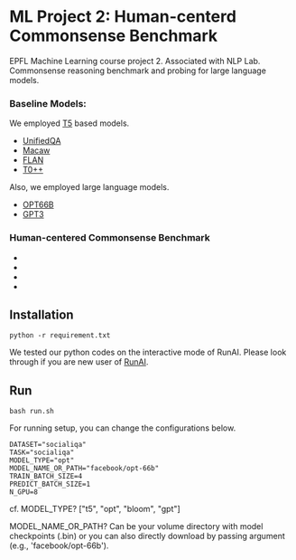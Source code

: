 # ML Project 2: Human-centerd Commonsense Benchmark
EPFL Machine Learning course project 2. Associated with NLP Lab. Commonsense reasoning benchmark and probing for large language models.

### Baseline Models:
We employed [T5](https://arxiv.org/pdf/1910.10683.pdf) based models.
* [UnifiedQA](https://arxiv.org/abs/2005.00700)
* [Macaw](https://arxiv.org/abs/2109.02593)
* [FLAN](https://ai.googleblog.com/2021/10/introducing-flan-more-generalizable.html)
* [T0++](https://huggingface.co/bigscience/T0pp)

Also, we employed large language models.
* [OPT66B](https://huggingface.co/facebook/opt-66b/tree/main)
* [GPT3](https://openai.com/api/)

### Human-centered Commonsense Benchmark
* []()
*
*
*

## Installation

```
python -r requirement.txt
```

We tested our python codes on the interactive mode of RunAI. Please look through if you are new user of [RunAI](https://github.com/sori424/runLLM).

## Run

```
bash run.sh
```

For running setup, you can change the configurations below. 

```
DATASET="socialiqa"
TASK="socialiqa"
MODEL_TYPE="opt"
MODEL_NAME_OR_PATH="facebook/opt-66b"
TRAIN_BATCH_SIZE=4
PREDICT_BATCH_SIZE=1
N_GPU=8
```

cf. MODEL_TYPE? 
["t5", "opt", "bloom", "gpt"]

MODEL_NAME_OR_PATH?
Can be your volume directory with model checkpoints (.bin) or you can also directly download by passing argument (e.g., 'facebook/opt-66b').
